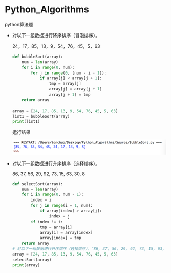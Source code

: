 # Python_Algorithms
python算法题

* 对以下一组数据进行降序排序（冒泡排序）。

  24，17，85，13，9，54，76，45，5，63

  ```python
  def bubbleSort(array):
      num = len(array)
      for i in range(0, num):
          for j in range(0, (num - i - 1)):
              if array[j] < array[j + 1]:
                  tmp = array[j]
                  array[j] = array[j + 1]
                  array[j + 1] = tmp
      return array

  array = [24, 17, 85, 13, 9, 54, 76, 45, 5, 63]
  list1 = bubbleSort(array)
  print(list1)
  ```

  运行结果

  ![运行结果](./image/bubbleSort.png)

* 对以下一组数据进行升序排序（选择排序）。

  86, 37, 56, 29, 92, 73, 15, 63, 30, 8 

  ```python
  def selectSort(array):
      num = len(array)
      for i in range(0, num - 1):
          index = i
          for j in range(i + 1, num):
              if array[index] > array[j]:
                  index = j
          if index != i:
              tmp = array[i]
              array[i] = array[index]
              array[index] = tmp
      return array
  # 对以下一组数据进行升序排序（选择排序）。“86, 37, 56, 29, 92, 73, 15, 63, 30, 8”
  array = [24, 17, 85, 13, 9, 54, 76, 45, 5, 63]
  selectSort(array)
  print(array)
  ```

  ​